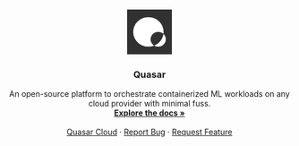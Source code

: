 <a id="readme-top"></a>

<!-- PROJECT LOGO -->
<br />
<div align="center">
  <a href="https://github.com/peytoncleveland/quasar">
    <img src="assets/logo.png" alt="Logo" width="80" height="80">
  </a>

  <h3 align="center">Quasar</h3>

  <p align="center">
    An open-source platform to orchestrate containerized ML workloads on any cloud provider with minimal fuss.
    <br />
    <a href="https://github.com/othneildrew/Best-README-Template"><strong>Explore the docs »</strong></a>
    <br />
    <br />
    <a href="https://github.com/othneildrew/Best-README-Template">Quasar Cloud</a>
    ·
    <a href="https://github.com/othneildrew/Best-README-Template/issues/new?labels=bug&template=bug-report---.md">Report Bug</a>
    ·
    <a href="https://github.com/othneildrew/Best-README-Template/issues/new?labels=enhancement&template=feature-request---.md">Request Feature</a>
  </p>
</div>
